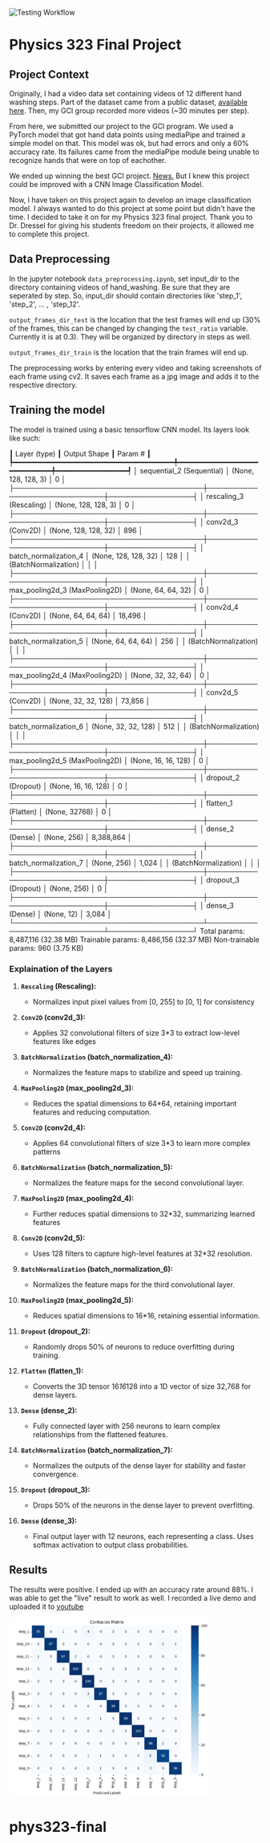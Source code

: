 ![Testing Workflow](https://github.com/andrewbahsoun/phys323-final/actions/workflows/python-package-conda.yml/badge.svg)
# Physics 323 Final Project

## Project Context
Originally, I had a video data set containing videos of 12 different hand washing steps. Part of the dataset came from a public dataset, [available here](https://zenodo.org/records/4537209). Then, my GCI group recorded more videos (~30 minutes per step).    

From here, we submitted our project to the GCI program. We used a PyTorch model that got hand data points using mediaPipe and trained a simple model on that. This model was ok, but had errors and only a 60% accuracy rate. Its failures came from the mediaPipe module being unable to recognize hands that were on top of eachother.

We ended up winning the best GCI project. [News.](https://news.chapman.edu/2024/05/31/this-ai-hand-washing-coach-may-help-prevent-the-spread-of-deadly-viruses/) But I knew this project could be improved with a CNN Image Classification Model. 

Now, I have taken on this project again to develop an image classification model. I always wanted to do this project at some point but didn't have the time. I decided to take it on for my Physics 323 final project. Thank you to Dr. Dressel for giving his students freedom on their projects, it allowed me to complete this project.

## Data Preprocessing

In the jupyter notebook ``data_preprocessing.ipynb``, set input_dir to the directory containing videos of hand_washing. Be sure that they are seperated by step. So, input_dir should contain directories like 'step_1', 'step_2', ... , 'step_12'. 

``output_frames_dir_test`` is the location that the test frames will end up (30% of the frames, this can be changed by changing the ``test_ratio`` variable. Currently it is at 0.3). They will be organized by directory in steps as well.     

``output_frames_dir_train`` is the location that the train frames will end up. 

The preprocessing works by entering every video and taking screenshots of each frame using cv2. It saves each frame as a jpg image and adds it to the respective directory. 


## Training the model

The model is trained using a basic tensorflow CNN model. Its layers look like such: 

┃ Layer (type)                         ┃ Output Shape                ┃         Param # ┃
┡━━━━━━━━━━━━━━━━━━━━━━━━━━━━━━━━━━━━━━╇━━━━━━━━━━━━━━━━━━━━━━━━━━━━━╇━━━━━━━━━━━━━━━━━┩
│ sequential_2 (Sequential)            │ (None, 128, 128, 3)         │               0 │
├──────────────────────────────────────┼─────────────────────────────┼─────────────────┤
│ rescaling_3 (Rescaling)              │ (None, 128, 128, 3)         │               0 │
├──────────────────────────────────────┼─────────────────────────────┼─────────────────┤
│ conv2d_3 (Conv2D)                    │ (None, 128, 128, 32)        │             896 │
├──────────────────────────────────────┼─────────────────────────────┼─────────────────┤
│ batch_normalization_4                │ (None, 128, 128, 32)        │             128 │
│ (BatchNormalization)                 │                             │                 │
├──────────────────────────────────────┼─────────────────────────────┼─────────────────┤
│ max_pooling2d_3 (MaxPooling2D)       │ (None, 64, 64, 32)          │               0 │
├──────────────────────────────────────┼─────────────────────────────┼─────────────────┤
│ conv2d_4 (Conv2D)                    │ (None, 64, 64, 64)          │          18,496 │
├──────────────────────────────────────┼─────────────────────────────┼─────────────────┤
│ batch_normalization_5                │ (None, 64, 64, 64)          │             256 │
│ (BatchNormalization)                 │                             │                 │
├──────────────────────────────────────┼─────────────────────────────┼─────────────────┤
│ max_pooling2d_4 (MaxPooling2D)       │ (None, 32, 32, 64)          │               0 │
├──────────────────────────────────────┼─────────────────────────────┼─────────────────┤
│ conv2d_5 (Conv2D)                    │ (None, 32, 32, 128)         │          73,856 │
├──────────────────────────────────────┼─────────────────────────────┼─────────────────┤
│ batch_normalization_6                │ (None, 32, 32, 128)         │             512 │
│ (BatchNormalization)                 │                             │                 │
├──────────────────────────────────────┼─────────────────────────────┼─────────────────┤
│ max_pooling2d_5 (MaxPooling2D)       │ (None, 16, 16, 128)         │               0 │
├──────────────────────────────────────┼─────────────────────────────┼─────────────────┤
│ dropout_2 (Dropout)                  │ (None, 16, 16, 128)         │               0 │
├──────────────────────────────────────┼─────────────────────────────┼─────────────────┤
│ flatten_1 (Flatten)                  │ (None, 32768)               │               0 │
├──────────────────────────────────────┼─────────────────────────────┼─────────────────┤
│ dense_2 (Dense)                      │ (None, 256)                 │       8,388,864 │
├──────────────────────────────────────┼─────────────────────────────┼─────────────────┤
│ batch_normalization_7                │ (None, 256)                 │           1,024 │
│ (BatchNormalization)                 │                             │                 │
├──────────────────────────────────────┼─────────────────────────────┼─────────────────┤
│ dropout_3 (Dropout)                  │ (None, 256)                 │               0 │
├──────────────────────────────────────┼─────────────────────────────┼─────────────────┤
│ dense_3 (Dense)                      │ (None, 12)                  │           3,084 │
└──────────────────────────────────────┴─────────────────────────────┴─────────────────┘
 Total params: 8,487,116 (32.38 MB)
 Trainable params: 8,486,156 (32.37 MB)
 Non-trainable params: 960 (3.75 KB)

### Explaination of the Layers

1. **`Rescaling` (Rescaling):**
   - Normalizes input pixel values from [0, 255] to [0, 1] for consistency

2. **`Conv2D` (conv2d_3):**
   - Applies 32 convolutional filters of size 3*3 to extract low-level features like edges

3. **`BatchNormalization` (batch_normalization_4):**
   - Normalizes the feature maps to stabilize and speed up training.

4. **`MaxPooling2D` (max_pooling2d_3):**
   - Reduces the spatial dimensions to 64*64, retaining important features and reducing computation.

5. **`Conv2D` (conv2d_4):**
   - Applies 64 convolutional filters of size 3*3 to learn more complex patterns

6. **`BatchNormalization` (batch_normalization_5):**
   - Normalizes the feature maps for the second convolutional layer.

7. **`MaxPooling2D` (max_pooling2d_4):**
   - Further reduces spatial dimensions to 32*32, summarizing learned features

8. **`Conv2D` (conv2d_5):**
   - Uses 128 filters to capture high-level features at 32*32 resolution.

9. **`BatchNormalization` (batch_normalization_6):**
   - Normalizes the feature maps for the third convolutional layer.

10. **`MaxPooling2D` (max_pooling2d_5):**
    - Reduces spatial dimensions to 16*16, retaining essential information.

11. **`Dropout` (dropout_2):**
    - Randomly drops 50% of neurons to reduce overfitting during training.

12. **`Flatten` (flatten_1):**
    - Converts the 3D tensor 16*16*128 into a 1D vector of size 32,768 for dense layers.

13. **`Dense` (dense_2):**
    - Fully connected layer with 256 neurons to learn complex relationships from the flattened features.

14. **`BatchNormalization` (batch_normalization_7):**
    - Normalizes the outputs of the dense layer for stability and faster convergence.

15. **`Dropout` (dropout_3):**
    - Drops 50% of the neurons in the dense layer to prevent overfitting.

16. **`Dense` (dense_3):**
    - Final output layer with 12 neurons, each representing a class. Uses softmax activation to output class probabilities.

## Results

The results were positive. I ended up with an accuracy rate around 88%. I was able to get the "live" result to work as well. I recorded a live demo and uploaded it to [youtube](https://youtu.be/moEpnU08rcM) 

<img src="images/confusion_final2.png" alt="drawing" width="400"/>


# phys323-final
